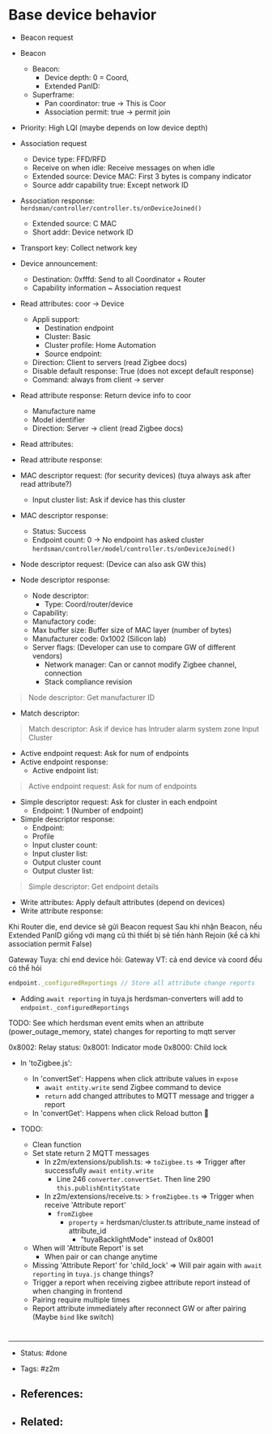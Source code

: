 # Base device behavior 
- Beacon request
- Beacon
	- Beacon:
		- Device depth: 0 = Coord, 
		- Extended PanID:
	- Superframe:
		- Pan coordinator: true -> This is Coor
		- Association permit: true -> permit join
- Priority: High LQI (maybe depends on low device depth)
- Association request
	- Device type: FFD/RFD
	- Receive on when idle: Receive messages on when idle
	- Extended source: Device MAC: First 3 bytes is company indicator
	- Source addr capability true: Except network ID
- Association response: `herdsman/controller/controller.ts/onDeviceJoined()`
	- Extended source: C MAC
	- Short addr: Device network ID
- Transport key: Collect network key

- Device announcement:
	- Destination: 0xfffd: Send to all Coordinator + Router
	- Capability information ~ Association request

- Read attributes: coor -> Device
	- Appli support:
		- Destination endpoint
		- Cluster: Basic
		- Cluster profile: Home Automation
		- Source endpoint:
	- Direction: Client to servers (read Zigbee docs)
	- Disable default response: True (does not except default response)
	- Command: always from client -> server
- Read attribute response: Return device info to coor
	- Manufacture name
	- Model identifier
	- Direction: Server -> client (read Zigbee docs)

- Read attributes:
- Read attribute response:

- MAC descriptor request: (for security devices) (tuya always ask after read attribute?)
	- Input cluster list: Ask if device has this cluster
- MAC descriptor response:
	- Status: Success
	- Endpoint count: 0 -> No endpoint has asked cluster
`herdsman/controller/model/controller.ts/onDeviceJoined()`
- Node descriptor request: (Device can also ask GW this)
- Node descriptor response:
	- Node descriptor:
		- Type: Coord/router/device
	- Capability:
	- Manufactory code:
	- Max buffer size: Buffer size of MAC layer (number of bytes)
	- Manufacturer code: 0x1002 (Silicon lab)
	- Server flags: (Developer can use to compare GW of different vendors)
		- Network manager: Can or cannot modify Zigbee channel, connection
		- Stack compliance revision
> Node descriptor: Get manufacturer ID
- Match descriptor:
> Match descriptor: Ask if device has Intruder alarm system zone Input Cluster 

- Active endpoint request: Ask for num of endpoints
- Active endpoint response:
	- Active endpoint list:
> Active endpoint request: Ask for num of endpoints

- Simple descriptor request: Ask for cluster in each endpoint
	- Endpoint: 1 (Number of endpoint)
- Simple descriptor response:
	- Endpoint:
	- Profile
	- Input cluster count:
	- Input cluster list:
	- Output cluster count
	- Output cluster list:
> Simple descriptor: Get endpoint details

- Write attributes: Apply default attributes (depend on devices)
- Write attribute response:







Khi Router die, end device sẽ gửi Beacon request
Sau khi nhận Beacon, nếu Extended PanID giống với mạng cũ thì thiết bị sẽ tiến hành Rejoin (kể cả khi association permit False)

Gateway Tuya: chỉ end device hỏi:
Gateway VT: cả end device và coord đều có thể hỏi








```js
endpoint._configuredReportings // Store all attribute change reports

```

- Adding `await reporting` in tuya.js herdsman-converters will add to `endpoint._configuredReportings`

TODO: See which herdsman event emits when an attribute (power_outage_memory, state) changes for reporting to mqtt server





>
0x8002: Relay status:
0x8001: Indicator mode
0x8000: Child lock

- In 'toZigbee.js':
	- In 'convertSet': Happens when click attribute values in `expose`
		- `await entity.write` send Zigbee command to device
		- `return` add changed attributes to MQTT message and trigger a report
	- In 'convertGet': Happens when click Reload button 🔄


- TODO:
	- Clean function
	- Set state return 2 MQTT messages
		- In z2m/extensions/publish.ts: => `toZigbee.ts` => Trigger after successfully `await entity.write`
			- Line 246 `converter.convertSet`. Then line 290 `this.publishEntityState`
		- In z2m/extensions/receive.ts: > `fromZigbee.ts` => Trigger when receive 'Attribute report'
			- `fromZigbee`
				- `property` = herdsman/cluster.ts attribute_name instead of attribute_id
					- "tuyaBacklightMode" instead of 0x8001
	- When will 'Attribute Report' is set
		- When pair or can change anytime
	- Missing 'Attribute Report' for 'child_lock' => Will pair again with `await reporting` in `tuya.js` change things?
	- Trigger a report when receiving zigbee attribute report instead of when changing in frontend
	- Pairing require multiple times
	- Report attribute immediately after reconnect GW or after pairing (Maybe `bind` like switch)

# 

---
- Status: #done

- Tags: #z2m 

- References:
	- 

- Related:
	- 
